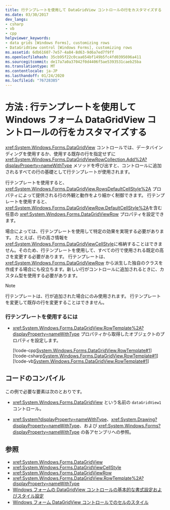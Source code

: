 ```yaml
---
title: 行テンプレートを使用して DataGridView コントロールの行をカスタマイズする
ms.date: 03/30/2017
dev_langs:
- csharp
- vb
- cpp
helpviewer_keywords:
- data grids [Windows Forms], customizing rows
- DataGridView control [Windows Forms], customizing rows
ms.assetid: 6db61607-7e57-4a84-8d63-9d6a7ed7f9ff
ms.openlocfilehash: 35cb95f22c0caa654bf149b5fc4fd0395696a411
ms.sourcegitcommit: de17a7a0a37042f0d4406f5ae5393531caeb25ba
ms.translationtype: MT
ms.contentlocale: ja-JP
ms.lasthandoff: 01/24/2020
ms.locfileid: "76728385"
---
```

# <a name="how-to-use-the-row-template-to-customize-rows-in-the-windows-forms-datagridview-control"></a>方法 : 行テンプレートを使用して Windows フォーム DataGridView コントロールの行をカスタマイズする
<xref:System.Windows.Forms.DataGridView> コントロールでは、データバインディングを使用するか、使用する既存の行を指定せずに <xref:System.Windows.Forms.DataGridViewRowCollection.Add%2A?displayProperty=nameWithType> メソッドを呼び出すと、コントロールに追加されるすべての行の基礎として行テンプレートが使用されます。  
  
 行テンプレートを使用すると、<xref:System.Windows.Forms.DataGridView.RowsDefaultCellStyle%2A> プロパティによって提供される行の外観と動作をより細かく制御できます。 行テンプレートを使用すると、<xref:System.Windows.Forms.DataGridViewRow.DefaultCellStyle%2A>を含む任意の <xref:System.Windows.Forms.DataGridViewRow> プロパティを設定できます。  
  
 場合によっては、行テンプレートを使用して特定の効果を実現する必要があります。 たとえば、行の高さ情報を <xref:System.Windows.Forms.DataGridViewCellStyle>に格納することはできません。そのため、行テンプレートを使用して、すべての行で使用される既定の高さを変更する必要があります。 行テンプレートは、<xref:System.Windows.Forms.DataGridViewRow> から派生した独自のクラスを作成する場合にも役立ちます。新しい行がコントロールに追加されるときに、カスタム型を使用する必要があります。  
  
> [!NOTE]
> 行テンプレートは、行が追加された場合にのみ使用されます。 行テンプレートを変更して既存の行を変更することはできません。  
  
### <a name="to-use-the-row-template"></a>行テンプレートを使用するには  
  
- <xref:System.Windows.Forms.DataGridView.RowTemplate%2A?displayProperty=nameWithType> プロパティから取得したオブジェクトのプロパティを設定します。  
  
     [!code-cpp[System.Windows.Forms.DataGridView.RowTemplate#1](~/samples/snippets/cpp/VS_Snippets_Winforms/System.Windows.Forms.DataGridView.RowTemplate/CPP/datagridviewrowtemplate.cpp#1)]
     [!code-csharp[System.Windows.Forms.DataGridView.RowTemplate#1](~/samples/snippets/csharp/VS_Snippets_Winforms/System.Windows.Forms.DataGridView.RowTemplate/CS/datagridviewrowtemplate.cs#1)]
     [!code-vb[System.Windows.Forms.DataGridView.RowTemplate#1](~/samples/snippets/visualbasic/VS_Snippets_Winforms/System.Windows.Forms.DataGridView.RowTemplate/VB/datagridviewrowtemplate.vb#1)]  
  
## <a name="compiling-the-code"></a>コードのコンパイル  
 この例で必要な要素は次のとおりです。  
  
- <xref:System.Windows.Forms.DataGridView> という名前の `dataGridView1` コントロール。  
  
- <xref:System?displayProperty=nameWithType>、<xref:System.Drawing?displayProperty=nameWithType>、および <xref:System.Windows.Forms?displayProperty=nameWithType> の各アセンブリへの参照。  
  
## <a name="see-also"></a>参照

- <xref:System.Windows.Forms.DataGridView>
- <xref:System.Windows.Forms.DataGridViewCellStyle>
- <xref:System.Windows.Forms.DataGridViewRow>
- <xref:System.Windows.Forms.DataGridView.RowTemplate%2A?displayProperty=nameWithType>
- [Windows フォームの DataGridView コントロールの基本的な書式設定およびスタイル設定](basic-formatting-and-styling-in-the-windows-forms-datagridview-control.md)
- [Windows フォーム DataGridView コントロールでのセルのスタイル](cell-styles-in-the-windows-forms-datagridview-control.md)
